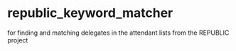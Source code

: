 # republic_keyword_matcher

for finding and matching delegates in the attendant lists from the REPUBLIC project
